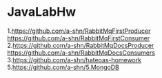 # JavaLabHw
1.https://github.com/a-shn/RabbitMqFirstProducer <br />
  https://github.com/a-shn/RabbitMqFirstConsumer <br />
2.https://github.com/a-shn/RabbitMqDocsProducer <br />
  https://github.com/a-shn/RabbitMqDocsConsumers <br />
3.https://github.com/a-shn/hateoas-homework <br />
5.https://github.com/a-shn/5.MongoDB <br />
